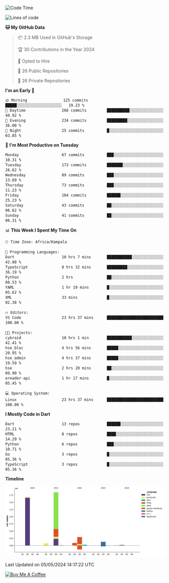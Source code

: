 <!--START_SECTION:waka-->
![Code Time](http://img.shields.io/badge/Code%20Time-568%20hrs%201%20min-blue)

![Lines of code](https://img.shields.io/badge/From%20Hello%20World%20I%27ve%20Written-4.1%20million%20lines%20of%20code-blue)

**🐱 My GitHub Data** 

> 📦 2.3 MB Used in GitHub's Storage 
 > 
> 🏆 30 Contributions in the Year 2024
 > 
> 💼 Opted to Hire
 > 
> 📜 26 Public Repositories 
 > 
> 🔑 26 Private Repositories 
 > 
**I'm an Early 🐤** 

```text
🌞 Morning                125 commits         █████░░░░░░░░░░░░░░░░░░░░   19.23 % 
🌆 Daytime                266 commits         ██████████░░░░░░░░░░░░░░░   40.92 % 
🌃 Evening                234 commits         █████████░░░░░░░░░░░░░░░░   36.00 % 
🌙 Night                  25 commits          █░░░░░░░░░░░░░░░░░░░░░░░░   03.85 % 
```
📅 **I'm Most Productive on Tuesday** 

```text
Monday                   67 commits          ███░░░░░░░░░░░░░░░░░░░░░░   10.31 % 
Tuesday                  173 commits         ███████░░░░░░░░░░░░░░░░░░   26.62 % 
Wednesday                89 commits          ███░░░░░░░░░░░░░░░░░░░░░░   13.69 % 
Thursday                 73 commits          ███░░░░░░░░░░░░░░░░░░░░░░   11.23 % 
Friday                   164 commits         ██████░░░░░░░░░░░░░░░░░░░   25.23 % 
Saturday                 43 commits          ██░░░░░░░░░░░░░░░░░░░░░░░   06.62 % 
Sunday                   41 commits          ██░░░░░░░░░░░░░░░░░░░░░░░   06.31 % 
```


📊 **This Week I Spent My Time On** 

```text
🕑︎ Time Zone: Africa/Kampala

💬 Programming Languages: 
Dart                     10 hrs 7 mins       ███████████░░░░░░░░░░░░░░   42.88 % 
TypeScript               8 hrs 32 mins       █████████░░░░░░░░░░░░░░░░   36.19 % 
Python                   2 hrs               ██░░░░░░░░░░░░░░░░░░░░░░░   08.53 % 
YAML                     1 hr 19 mins        █░░░░░░░░░░░░░░░░░░░░░░░░   05.62 % 
XML                      33 mins             █░░░░░░░░░░░░░░░░░░░░░░░░   02.38 % 

🔥 Editors: 
VS Code                  23 hrs 37 mins      █████████████████████████   100.00 % 

🐱‍💻 Projects: 
cybroid                  10 hrs 1 min        ███████████░░░░░░░░░░░░░░   42.41 % 
hse_bloc                 4 hrs 56 mins       █████░░░░░░░░░░░░░░░░░░░░   20.95 % 
hse_admin                4 hrs 37 mins       █████░░░░░░░░░░░░░░░░░░░░   19.59 % 
hse                      2 hrs 20 mins       ██░░░░░░░░░░░░░░░░░░░░░░░   09.90 % 
ereader-api              1 hr 17 mins        █░░░░░░░░░░░░░░░░░░░░░░░░   05.45 % 

💻 Operating System: 
Linux                    23 hrs 37 mins      █████████████████████████   100.00 % 
```

**I Mostly Code in Dart** 

```text
Dart                     13 repos            ██████░░░░░░░░░░░░░░░░░░░   23.21 % 
HTML                     8 repos             ████░░░░░░░░░░░░░░░░░░░░░   14.29 % 
Python                   6 repos             ███░░░░░░░░░░░░░░░░░░░░░░   10.71 % 
Go                       3 repos             █░░░░░░░░░░░░░░░░░░░░░░░░   05.36 % 
TypeScript               3 repos             █░░░░░░░░░░░░░░░░░░░░░░░░   05.36 % 
```



**Timeline**

![Lines of Code chart](https://raw.githubusercontent.com/drexhacker/drexhacker/main/assets/bar_graph.png)


 Last Updated on 05/05/2024 14:17:22 UTC
<!--END_SECTION:waka-->

<a href="https://www.buymeacoffee.com/drexsoftorg" target="_blank"><img src="https://www.buymeacoffee.com/assets/img/custom_images/orange_img.png" alt="Buy Me A Coffee" style="height: 41px !important;width: 174px !important;box-shadow: 0px 3px 2px 0px rgba(190, 190, 190, 0.5) !important;-webkit-box-shadow: 0px 3px 2px 0px rgba(190, 190, 190, 0.5) !important;" ></a>


<!---
drexhacker/drexhacker is a ✨ special ✨ repository because its `README.md` (this file) appears on your GitHub profile.
You can click the Preview link to take a look at your changes.
--->

